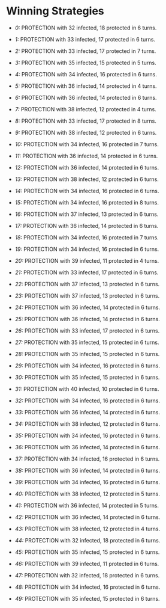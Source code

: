 # Winning Strategies

* _0:_ PROTECTION with 32 infected, 18 protected in 6 turns.


* _1:_ PROTECTION with 33 infected, 17 protected in 6 turns.


* _2:_ PROTECTION with 33 infected, 17 protected in 7 turns.


* _3:_ PROTECTION with 35 infected, 15 protected in 5 turns.


* _4:_ PROTECTION with 34 infected, 16 protected in 6 turns.


* _5:_ PROTECTION with 36 infected, 14 protected in 4 turns.


* _6:_ PROTECTION with 36 infected, 14 protected in 6 turns.


* _7:_ PROTECTION with 38 infected, 12 protected in 4 turns.


* _8:_ PROTECTION with 33 infected, 17 protected in 8 turns.


* _9:_ PROTECTION with 38 infected, 12 protected in 6 turns.


* _10:_ PROTECTION with 34 infected, 16 protected in 7 turns.


* _11:_ PROTECTION with 36 infected, 14 protected in 6 turns.


* _12:_ PROTECTION with 36 infected, 14 protected in 6 turns.


* _13:_ PROTECTION with 38 infected, 12 protected in 6 turns.


* _14:_ PROTECTION with 34 infected, 16 protected in 6 turns.


* _15:_ PROTECTION with 34 infected, 16 protected in 8 turns.


* _16:_ PROTECTION with 37 infected, 13 protected in 6 turns.


* _17:_ PROTECTION with 36 infected, 14 protected in 6 turns.


* _18:_ PROTECTION with 34 infected, 16 protected in 7 turns.


* _19:_ PROTECTION with 34 infected, 16 protected in 6 turns.


* _20:_ PROTECTION with 39 infected, 11 protected in 4 turns.


* _21:_ PROTECTION with 33 infected, 17 protected in 6 turns.


* _22:_ PROTECTION with 37 infected, 13 protected in 6 turns.


* _23:_ PROTECTION with 37 infected, 13 protected in 6 turns.


* _24:_ PROTECTION with 36 infected, 14 protected in 6 turns.


* _25:_ PROTECTION with 36 infected, 14 protected in 6 turns.


* _26:_ PROTECTION with 33 infected, 17 protected in 6 turns.


* _27:_ PROTECTION with 35 infected, 15 protected in 6 turns.


* _28:_ PROTECTION with 35 infected, 15 protected in 6 turns.


* _29:_ PROTECTION with 34 infected, 16 protected in 6 turns.


* _30:_ PROTECTION with 35 infected, 15 protected in 6 turns.


* _31:_ PROTECTION with 40 infected, 10 protected in 6 turns.


* _32:_ PROTECTION with 34 infected, 16 protected in 6 turns.


* _33:_ PROTECTION with 36 infected, 14 protected in 6 turns.


* _34:_ PROTECTION with 38 infected, 12 protected in 6 turns.


* _35:_ PROTECTION with 34 infected, 16 protected in 6 turns.


* _36:_ PROTECTION with 36 infected, 14 protected in 6 turns.


* _37:_ PROTECTION with 34 infected, 16 protected in 6 turns.


* _38:_ PROTECTION with 36 infected, 14 protected in 6 turns.


* _39:_ PROTECTION with 34 infected, 16 protected in 6 turns.


* _40:_ PROTECTION with 38 infected, 12 protected in 5 turns.


* _41:_ PROTECTION with 36 infected, 14 protected in 5 turns.


* _42:_ PROTECTION with 36 infected, 14 protected in 6 turns.


* _43:_ PROTECTION with 38 infected, 12 protected in 4 turns.


* _44:_ PROTECTION with 32 infected, 18 protected in 6 turns.


* _45:_ PROTECTION with 35 infected, 15 protected in 6 turns.


* _46:_ PROTECTION with 39 infected, 11 protected in 6 turns.


* _47:_ PROTECTION with 32 infected, 18 protected in 6 turns.


* _48:_ PROTECTION with 34 infected, 16 protected in 6 turns.


* _49:_ PROTECTION with 35 infected, 15 protected in 6 turns.


